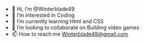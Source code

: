 - 👋 Hi, I’m @Winterblade49
- 👀 I’m interested in Coding
- 🌱 I’m currently learning Html and CSS
- 💞️ I’m looking to collaborate on Building video games 
- 📫 How to reach me Winterblade49@gmail.com 

<!---
Winterblade49/Winterblade49 is a ✨ special ✨ repository because its `README.md` (this file) appears on your GitHub profile.
You can click the Preview link to take a look at your changes.
--->
